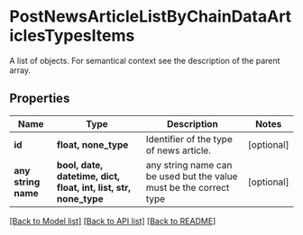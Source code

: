 # PostNewsArticleListByChainDataArticlesTypesItems

A list of objects. For semantical context see the description of the parent array.

## Properties
Name | Type | Description | Notes
------------ | ------------- | ------------- | -------------
**id** | **float, none_type** | Identifier of the type of news article. | [optional] 
**any string name** | **bool, date, datetime, dict, float, int, list, str, none_type** | any string name can be used but the value must be the correct type | [optional]

[[Back to Model list]](../README.md#documentation-for-models) [[Back to API list]](../README.md#documentation-for-api-endpoints) [[Back to README]](../README.md)


